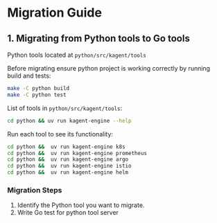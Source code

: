 

# Migration Guide

## 1. Migrating from Python tools to Go tools

Python tools located at `python/src/kagent/tools`

Before migrating ensure python project is working correctly by running build and tests:
```bash
make -C python build
make -C python test
```

List of tools in `python/src/kagent/tools`:
```bash
cd python && uv run kagent-engine --help
```
Run each tool to see its functionality:

```bash
cd python &&  uv run kagent-engine k8s                                                                                                                                                                                                                                                                                                                                   │
cd python &&  uv run kagent-engine prometheus                                                                                                                                                                                                                                                                                                                            │
cd python &&  uv run kagent-engine argo                                                                                                                                                                                                                                                                                                                                  │
cd python &&  uv run kagent-engine istio                                                                                                                                                                                                                                                                                                                                 │
cd python &&  uv run kagent-engine helm 
```

### Migration Steps
1. Identify the Python tool you want to migrate.
2. Write Go test for python tool server

